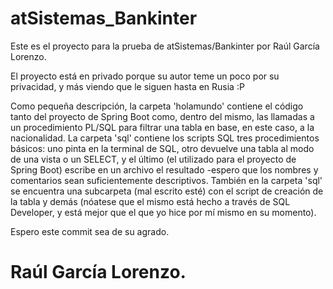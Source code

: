 # atSistemas_Bankinter

Este es el proyecto para la prueba de atSistemas/Bankinter por Raúl García Lorenzo.

El proyecto está en privado porque su autor teme un poco por su privacidad, y más viendo que le siguen hasta en Rusia :P

Como pequeña descripción, la carpeta 'holamundo' contiene el código tanto del proyecto de Spring Boot como, dentro del mismo, las llamadas a un procedimiento PL/SQL para filtrar una tabla en base, en este caso, a la nacionalidad. La carpeta 'sql' contiene los scripts SQL tres procedimientos básicos: uno pinta en la terminal de SQL, otro devuelve una tabla al modo de una vista o un SELECT, y el último (el utilizado para el proyecto de Spring Boot) escribe en un archivo el resultado -espero que los nombres y comentarios sean suficientemente descriptivos. También en la carpeta 'sql' se encuentra una subcarpeta (mal escrito esté) con el script de creación de la tabla y demás (nóatese que el mismo está hecho a través de SQL Developer, y está mejor que el que yo hice por mí mismo en su momento).

Espero este commit sea de su agrado.

Raúl García Lorenzo.
============================
